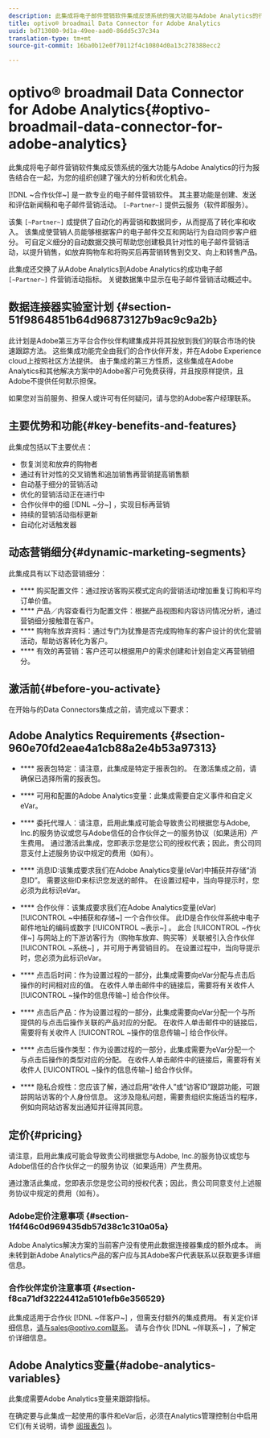 ```yaml
---
description: 此集成将电子邮件营销软件集成反馈系统的强大功能与Adobe Analytics的行为报告结合在一起，为您的组织创建了强大的分析和优化机会。
title: optivo® broadmail Data Connector for Adobe Analytics
uuid: bd713080-9d1a-49ee-aad0-86dd5c37c34a
translation-type: tm+mt
source-git-commit: 16ba0b12e0f70112f4c10804d0a13c278388ecc2

---
```



# optivo® broadmail Data Connector for Adobe Analytics{#optivo-broadmail-data-connector-for-adobe-analytics}

此集成将电子邮件营销软件集成反馈系统的强大功能与Adobe Analytics的行为报告结合在一起，为您的组织创建了强大的分析和优化机会。

[!DNL ~合作伙伴~] 是一款专业的电子邮件营销软件。 其主要功能是创建、发送和评估新闻稿和电子邮件营销活动。 `[~Partner~]` 提供云服务（软件即服务）。

该集 `[~Partner~]` 成提供了自动化的再营销和数据同步，从而提高了转化率和收入。 该集成使营销人员能够根据客户的电子邮件交互和网站行为自动同步客户细分。 可自定义细分的自动数据交换可帮助您创建极具针对性的电子邮件营销活动，以提升销售，如放弃购物车和将购买后再营销转售到交叉、向上和转售产品。

此集成还交换了从Adobe Analytics到Adobe Analytics的成功电子邮 `[~Partner~]` 件营销活动指标。 关键数据集中显示在电子邮件营销活动概述中。

## 数据连接器实验室计划 {#section-51f9864851b64d96873127b9ac9c9a2b}

此计划是Adobe第三方平台合作伙伴构建集成并将其投放到我们的联合市场的快速跟踪方法。 这些集成功能完全由我们的合作伙伴开发，并在Adobe Experience cloud上按照社区方法提供。 由于集成的第三方性质，这些集成在Adobe Analytics和其他解决方案中的Adobe客户可免费获得，并且按原样提供，且Adobe不提供任何默示担保。

如果您对当前服务、担保人或许可有任何疑问，请与您的Adobe客户经理联系。

## 主要优势和功能{#key-benefits-and-features}

此集成包括以下主要优点：

* 恢复浏览和放弃的购物者
* 通过有针对性的交叉销售和追加销售再营销提高销售额
* 自动基于细分的营销活动
* 优化的营销活动正在进行中
* 合作伙伴中的细 [!DNL ~分~] ，实现目标再营销
* 持续的营销活动指标更新
* 自动化对话触发器

## 动态营销细分{#dynamic-marketing-segments}

此集成具有以下动态营销细分：

* **** 购买配置文件：通过按访客购买模式定向的营销活动增加重复订购和平均订单价值。
* **** 产品／内容查看行为配置文件：根据产品视图和内容访问情况分析，通过营销细分接触潜在客户。
* **** 购物车放弃资料：通过专门为犹豫是否完成购物车的客户设计的优化营销活动，帮助访客转化为客户。
* **** 有效的再营销：客户还可以根据用户的需求创建和计划自定义再营销细分。

## 激活前{#before-you-activate}

在开始与的Data Connectors集成之前，请完成以下要求：

## Adobe Analytics Requirements {#section-960e70fd2eae4a1cb88a2e4b53a97313}

* **** 报表包特定：请注意，此集成是特定于报表包的。 在激活集成之前，请确保已选择所需的报表包。
* **** 可用和配置的Adobe Analytics变量：此集成需要自定义事件和自定义eVar。

* **** 委托代理人：请注意，启用此集成可能会导致贵公司根据您与Adobe, Inc.的服务协议或您与Adobe信任的合作伙伴之一的服务协议（如果适用）产生费用。 通过激活此集成，您即表示您是您公司的授权代表；因此，贵公司同意支付上述服务协议中规定的费用（如有）。
* **** 消息ID:该集成要求我们在Adobe Analytics变量(eVar)中捕获并存储“消息ID”。 需要这些ID来标识您发送的邮件。 在设置过程中，当向导提示时，您必须为此标识eVar。
* **** 合作伙伴：该集成要求我们在Adobe Analytics变量(eVar) [!UICONTROL ~中捕获和存储~] 一个合作伙伴。 此ID是合作伙伴系统中电子邮件地址的编码或数字 [!UICONTROL ~表示~] 。 此合 [!UICONTROL ~作伙伴~] 与网站上的下游访客行为（购物车放弃、购买等）关联被引入合作伙伴 [!UICONTROL ~系统~] ，并可用于再营销目的。 在设置过程中，当向导提示时，您必须为此标识eVar。
* **** 点击后时间：作为设置过程的一部分，此集成需要向eVar分配与点击后操作的时间相对应的值。 在收件人单击邮件中的链接后，需要将有关收件人 [!UICONTROL ~操作的信息传输~] 给合作伙伴。

* **** 点击后产品：作为设置过程的一部分，此集成需要向eVar分配一个与所提供的与点击后操作关联的产品对应的分配。 在收件人单击邮件中的链接后，需要将有关收件人 [!UICONTROL ~操作的信息传输~] 给合作伙伴。

* **** 点击后操作类型：作为设置过程的一部分，此集成需要为eVar分配一个与点击后操作的类型对应的分配。 在收件人单击邮件中的链接后，需要将有关收件人 [!UICONTROL ~操作的信息传输~] 给合作伙伴。

* **** 隐私合规性：您应该了解，通过启用“收件人”或“访客ID”跟踪功能，可跟踪网站访客的个人身份信息。 这涉及隐私问题，需要贵组织实施适当的程序，例如向网站访客发出通知并征得其同意。

## 定价{#pricing}

请注意，启用此集成可能会导致贵公司根据您与Adobe, Inc.的服务协议或您与Adobe信任的合作伙伴之一的服务协议（如果适用）产生费用。

通过激活此集成，您即表示您是您公司的授权代表；因此，贵公司同意支付上述服务协议中规定的费用（如有）。

### Adobe定价注意事项 {#section-1f4f46c0d969435db57d38c1c310a05a}

Adobe Analytics解决方案的当前客户没有使用此数据连接器集成的额外成本。 尚未转到新Adobe Analytics产品的客户应与其Adobe客户代表联系以获取更多详细信息。

### 合作伙伴定价注意事项 {#section-f8ca71df32224412a5101efb6e356529}

此集成适用于合作伙 [!DNL ~伴客户~] ，但需支付额外的集成费用。 有关定价详细信息，请与sales@optivo.com联系。 请与合作伙 [!DNL ~伴联系~] ，了解定价详细信息。

## Adobe Analytics变量{#adobe-analytics-variables}

此集成需要Adobe Analytics变量来跟踪指标。

在确定要与此集成一起使用的事件和eVar后，必须在Analytics管理控制台中启用它们(有关说明，请参 [阅报表包](https://docs.adobe.com/content/help/en/analytics/admin/manage-report-suites/report-suites-admin.html) )。
